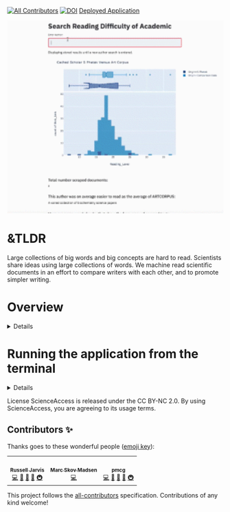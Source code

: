 
[![All Contributors](https://img.shields.io/badge/all_contributors-3-orange.svg?style=flat-square)](#contributors-)
[![DOI](https://zenodo.org/badge/256452850.svg)](https://zenodo.org/badge/latestdoi/256452850)
[Deployed Application](https://share.streamlit.io/mcgurrgurr/scienceaccess/app.py)
<!--[![ScienceAccess](https://circleci.com/gh/russelljjarvis/ScienceAccess.svg?style=svg)](https://app.circleci.com/pipelines/github/russelljjarvis/ScienceAccess/)-->

<p align="center">
  <img src="app_works.gif" width="700" height="450"/>
</p>


# &TLDR
Large collections of big words and big concepts are hard to read. Scientists share ideas using large collections of words. We machine read scientific documents in an effort to compare writers with each other, and to promote simpler writing.

# Overview
<details>

Non-science writing is often expressed with a less complex and more engaging writing style. This makes it accessible to a broad audience. In contrast, there is research demonstrating that the content of scientific writing is often more complex. This is due, at least in part, to the tendency of scientists to use jargon-heavy language. This can make it inaccessible to many individuals.

This dashboard application allows the user to search for a scientific author. It first performs a web search to gather this author's published works. It then shows the readability score for each published work returned from the web scrape as well as an overall score for that individual. In addition, the application returns the most common and complex words used, sentiment, and a comparison to other text sources with known complexity. [Read more about the application here](https://github.com/mcgurrgurr/ScienceAccess/blob/master/Documentation/paper.md).

More accessible science writing allows knowledge to be more readily transferred into public awareness, as well as between scientists of different fields. Objectively describing the complexity of different writing styles allows us to prescribe how to shift academic science writing into a more accessible niche, where science can better compete with pseudo-science and blogs.

If you're interested in [contributing](https://github.com/mcgurrgurr/ScienceAccess/blob/master/CONTRIBUTING.md) or reviewing the [license](https://github.com/mcgurrgurr/ScienceAccess/blob/master/license.md) for use of this application, refer to our documentation to learn more.

</details>


# Running the application from the terminal

<details>

### Install
```
git clone https://github.com/russelljjarvis/ScienceAccess.git
cd ScienceAccess
sudo $(which python3) setup.py install
```

### Run
```
streamlit run app_dev.py
```

</details>

License
ScienceAccess is released under the CC BY-NC 2.0. By using ScienceAccess, you are agreeing to its usage terms.

## Contributors ✨

Thanks goes to these wonderful people ([emoji key](https://allcontributors.org/docs/en/emoji-key)):

<!-- ALL-CONTRIBUTORS-LIST:START - Do not remove or modify this section -->
<!-- prettier-ignore-start -->
<!-- markdownlint-disable -->
<table>
  <tr>
        <td align="center"><a href="https://russelljjarvis.github.io/home/"><img src="https://avatars.githubusercontent.com/u/7786645?v=4?s=100" width="100px;" alt=""/><br /><sub><b>Russell Jarvis</b></sub></a><br /><a href="https://github.com/russelljjarvis/ScienceAccess/commits?author=russelljjarvis" title="Code">💻</a> <a href="https://github.com/russelljjarvis/ScienceAccess/commits?author=russelljjarvis" title="Documentation">📖</a> <a href="#ideas-russelljjarvis" title="Ideas, Planning, & Feedback">🤔</a> <a href="#design-russelljjarvis" title="Design">🎨</a> <a href="#infra-russelljjarvis" title="Infrastructure (Hosting, Build-Tools, etc)">🚇</a></td>
    <td align="center"><a href="http://datamodelsanalytics.com"><img src="https://avatars.githubusercontent.com/u/42288570?v=4?s=100" width="100px;" alt=""/><br /><sub><b>Marc Skov Madsen</b></sub></a><br /><a href="https://github.com/russelljjarvis/ScienceAccess/commits?author=MarcSkovMadsen" title="Code">💻</a></td>
    <td align="center"><a href="https://github.com/mcgurrgurr"><img src="https://avatars.githubusercontent.com/u/34006725?v=4?s=100" width="100px;" alt=""/><br /><sub><b>pmcg</b></sub></a><br /><a href="https://github.com/russelljjarvis/ScienceAccess/commits?author=mcgurrgurr" title="Code">💻</a> <a href="https://github.com/russelljjarvis/ScienceAccess/commits?author=mcgurrgurr" title="Documentation">📖</a> <a href="#ideas-mcgurrgurr" title="Ideas, Planning, & Feedback">🤔</a> <a href="#design-mcgurrgurr" title="Design">🎨</a> <a href="#infra-mcgurrgurr" title="Infrastructure (Hosting, Build-Tools, etc)">🚇</a></td>
  </tr>
</table>


This project follows the [all-contributors](https://github.com/all-contributors/all-contributors) specification. Contributions of any kind welcome!
